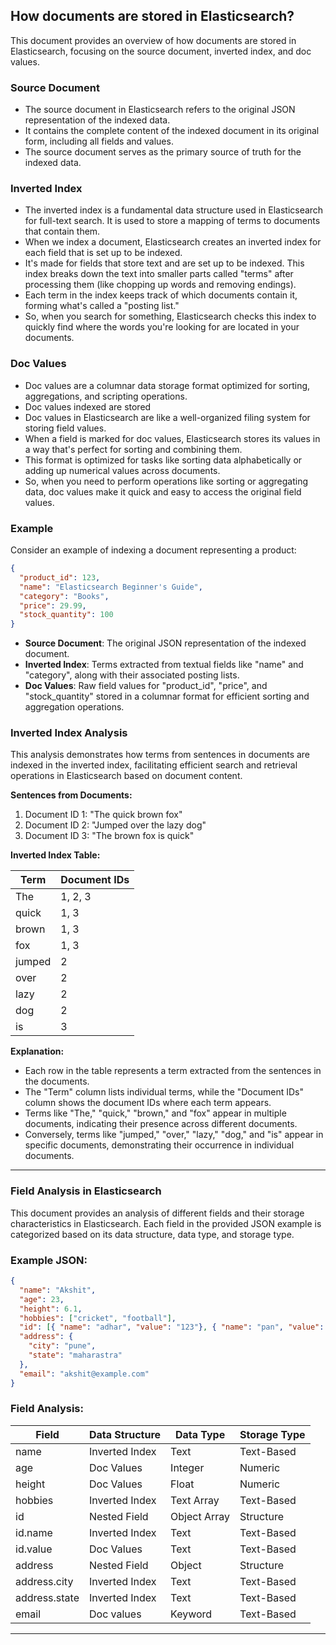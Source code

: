 ## How documents are stored in Elasticsearch?

This document provides an overview of how documents are stored in Elasticsearch, focusing on the source document, inverted index, and doc values.

### Source Document
- The source document in Elasticsearch refers to the original JSON representation of the indexed data.
- It contains the complete content of the indexed document in its original form, including all fields and values.
- The source document serves as the primary source of truth for the indexed data.

### Inverted Index
- The inverted index is a fundamental data structure used in Elasticsearch for full-text search. It is used to store a mapping of terms to documents that contain them.
- When we index a document, Elasticsearch creates an inverted index for each field that is set up to be indexed.
- It's made for fields that store text and are set up to be indexed. This index breaks down the text into smaller parts called "terms" after processing them (like chopping up words and removing endings). 
- Each term in the index keeps track of which documents contain it, forming what's called a "posting list."
- So, when you search for something, Elasticsearch checks this index to quickly find where the words you're looking for are located in your documents.

### Doc Values
- Doc values are a columnar data storage format optimized for sorting, aggregations, and scripting operations. 
- Doc values indexed are stored 
- Doc values in Elasticsearch are like a well-organized filing system for storing field values.
- When a field is marked for doc values, Elasticsearch stores its values in a way that's perfect for sorting and combining them.
- This format is optimized for tasks like sorting data alphabetically or adding up numerical values across documents.
- So, when you need to perform operations like sorting or aggregating data, doc values make it quick and easy to access the original field values.


### Example
Consider an example of indexing a document representing a product:

```json
{
  "product_id": 123,
  "name": "Elasticsearch Beginner's Guide",
  "category": "Books",
  "price": 29.99,
  "stock_quantity": 100
}
```

- **Source Document**: The original JSON representation of the indexed document.
- **Inverted Index**: Terms extracted from textual fields like "name" and "category", along with their associated posting lists.
- **Doc Values**: Raw field values for "product_id", "price", and "stock_quantity" stored in a columnar format for efficient sorting and aggregation operations.

### Inverted Index Analysis

This analysis demonstrates how terms from sentences in documents are indexed in the inverted index, facilitating efficient search and retrieval operations in Elasticsearch based on document content.

**Sentences from Documents:**
1. Document ID 1: "The quick brown fox"
2. Document ID 2: "Jumped over the lazy dog"
3. Document ID 3: "The brown fox is quick"

**Inverted Index Table:**

| Term   | Document IDs    |
|--------|-----------------|
| The    | 1, 2, 3         |
| quick  | 1, 3            |
| brown  | 1, 3            |
| fox    | 1, 3            |
| jumped | 2               |
| over   | 2               |
| lazy   | 2               |
| dog    | 2               |
| is     | 3               |

**Explanation:**
- Each row in the table represents a term extracted from the sentences in the documents.
- The "Term" column lists individual terms, while the "Document IDs" column shows the document IDs where each term appears.
- Terms like "The," "quick," "brown," and "fox" appear in multiple documents, indicating their presence across different documents.
- Conversely, terms like "jumped," "over," "lazy," "dog," and "is" appear in specific documents, demonstrating their occurrence in individual documents.
---

### Field Analysis in Elasticsearch

This document provides an analysis of different fields and their storage characteristics in Elasticsearch. Each field in the provided JSON example is categorized based on its data structure, data type, and storage type.

### Example JSON:
```json
{ 
  "name": "Akshit",
  "age": 23,
  "height": 6.1,
  "hobbies": ["cricket", "football"],
  "id": [{ "name": "adhar", "value": "123"}, { "name": "pan", "value": "133"}],
  "address": {
    "city": "pune",
    "state": "maharastra"
  },
  "email": "akshit@example.com"
}
```

### Field Analysis:

| Field            | Data Structure | Data Type          | Storage Type |
|------------------|----------------|--------------------|--------------|
| name             | Inverted Index | Text               | Text-Based   |
| age              | Doc Values     | Integer            | Numeric      |
| height           | Doc Values     | Float              | Numeric      |
| hobbies          | Inverted Index | Text Array         | Text-Based   |
| id               | Nested Field   | Object Array       | Structure    |
| id.name          | Inverted Index | Text               | Text-Based   |
| id.value         | Doc Values     | Text               | Text-Based   |
| address          | Nested Field   | Object             | Structure    |
| address.city     | Inverted Index | Text               | Text-Based   |
| address.state    | Inverted Index | Text               | Text-Based   |
|email       | Doc values	    |   Keyword  | Text-Based    |

---
